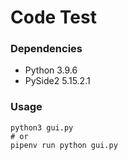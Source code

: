 # Code Test

### Dependencies
- Python 3.9.6
- PySide2 5.15.2.1

### Usage
```shell
python3 gui.py
# or
pipenv run python gui.py
```